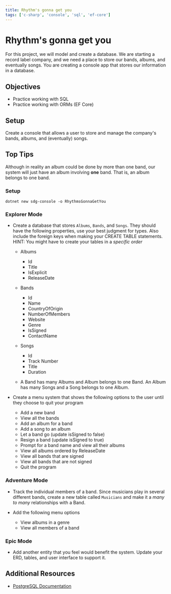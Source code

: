 ```yaml
---
title: Rhythm's gonna get you
tags: ['c-sharp', 'console', 'sql', 'ef-core']
---
```


# Rhythm's gonna get you

For this project, we will model and create a database. We are starting a record label company, and we need a place to store our bands, albums, and eventually songs. You are creating a console app that stores our information in a database.

## Objectives

- Practice working with SQL
- Practice working with ORMs (EF Core)

## Setup

Create a console that allows a user to store and manage the company's bands, albums, and (eventually) songs.

## Top Tips

Although in reality an album could be done by more than one band, our system will just have an album involving **one** band. That is, an album belongs to one band.

### Setup

```shell
dotnet new sdg-console -o RhythmsGonnaGetYou
```

### Explorer Mode

- Create a database that stores `Albums`, `Bands`, and `Songs`. They should have the following properties, use your best judgment for types. Also include the foreign keys when making your CREATE TABLE statements. HINT: You might have to create your tables in a _specific order_

  - Albums

    - Id
    - Title
    - IsExplicit
    - ReleaseDate

  - Bands

    - Id
    - Name
    - CountryOfOrigin
    - NumberOfMembers
    - Website
    - Genre
    - IsSigned
    - ContactName

  - Songs

    - Id
    - Track Number
    - Title
    - Duration

  - A Band has many Albums and Album belongs to one Band. An Album has many Songs and a Song belongs to one Album.

- Create a menu system that shows the following options to the user until they choose to quit your program

  - Add a new band
  - View all the bands
  - Add an album for a band
  - Add a song to an album
  - Let a band go (update isSigned to false)
  - Resign a band (update isSigned to true)
  - Prompt for a band name and view all their albums
  - View all albums ordered by ReleaseDate
  - View all bands that are signed
  - View all bands that are not signed
  - Quit the program

### Adventure Mode

- Track the individual members of a band. Since musicians play in several different bands, create a new table called `Musicians` and make it a _many to many_ relationships with a Band.

- Add the following menu options
  - View albums in a genre
  - View all members of a band

### Epic Mode

- Add another entity that you feel would benefit the system. Update your ERD, tables, and user interface to support it.

## Additional Resources

- [PostgreSQL Documentation](https://www.postgresql.org/docs/)
